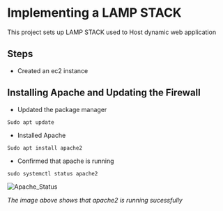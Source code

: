 # Implementing a LAMP STACK

This project sets up LAMP STACK used to Host dynamic web application

## Steps

- Created an ec2 instance

##  Installing Apache and Updating the Firewall

- Updated the package manager 

```
Sudo apt update
```

- Installed Apache

```
Sudo apt install apache2
```

- Confirmed that apache is running 

```
sudo systemctl status apache2
```

![Apache_Status](images/apache-running.png)


_The image above shows that apache2 is running sucessfully_